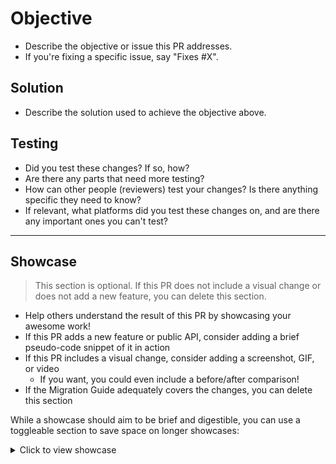 # Objective

- Describe the objective or issue this PR addresses.
- If you're fixing a specific issue, say "Fixes #X".

## Solution

- Describe the solution used to achieve the objective above.

<!--
Note: If your PR contains breaking changes relative to the latest release,
      remember to add a migration guide! See `migration-guides/README.md`.
-->

## Testing

- Did you test these changes? If so, how?
- Are there any parts that need more testing?
- How can other people (reviewers) test your changes? Is there anything specific they need to know?
- If relevant, what platforms did you test these changes on, and are there any important ones you can't test?

---

## Showcase

> This section is optional. If this PR does not include a visual change or does not add a new feature, you can delete this section.

- Help others understand the result of this PR by showcasing your awesome work!
- If this PR adds a new feature or public API, consider adding a brief pseudo-code snippet of it in action
- If this PR includes a visual change, consider adding a screenshot, GIF, or video
  - If you want, you could even include a before/after comparison!
- If the Migration Guide adequately covers the changes, you can delete this section

While a showcase should aim to be brief and digestible, you can use a toggleable section to save space on longer showcases:

<details>
  <summary>Click to view showcase</summary>

```rust
println!("My super cool code.");
```

</details>
